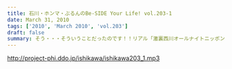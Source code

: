 ```yaml
---
title: 石川・ホンマ・ぶるんのBe-SIDE Your Life! vol.203-1
date: March 31, 2010
tags: ['2010', 'March 2010', 'vol.203']
draft: false
summary: そう・・・そういうことだったのです！！リアル「激裏西川オールナイトニッポン」リターンズ！裏話満載予定です。そうだったのです！！NAMAE
---
```


http://project-phi.ddo.jp/ishikawa/ishikawa203_1.mp3